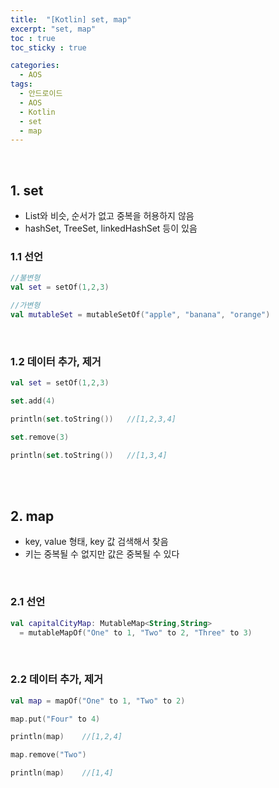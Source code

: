 ```yaml
---
title:  "[Kotlin] set, map"
excerpt: "set, map"
toc : true
toc_sticky : true

categories:
  - AOS
tags: 
  - 안드로이드 
  - AOS
  - Kotlin
  - set
  - map
---
```


<br/>

## 1. set

 - List와 비슷, 순서가 없고 중복을 허용하지 않음
 - hashSet, TreeSet, linkedHashSet 등이 있음

### 1.1 선언

```kotlin
//불변형
val set = setOf(1,2,3)

//가변형
val mutableSet = mutableSetOf("apple", "banana", "orange")
```
<br/>

### 1.2 데이터 추가, 제거

```kotlin
val set = setOf(1,2,3)

set.add(4)

println(set.toString())   //[1,2,3,4]

set.remove(3)

println(set.toString())   //[1,3,4]
```

<br/><br/>

## 2. map

 - key, value 형태, key 값 검색해서 찾음
 - 키는 중복될 수 없지만 값은 중복될 수 있다

<br/>

### 2.1 선언

```kotlin
val capitalCityMap: MutableMap<String,String> 
  = mutableMapOf("One" to 1, "Two" to 2, "Three" to 3)
```

<br/>

### 2.2 데이터 추가, 제거

```kotlin
val map = mapOf("One" to 1, "Two" to 2)

map.put("Four" to 4)

println(map)    //[1,2,4]

map.remove("Two")

println(map)    //[1,4]
```

<br/>

